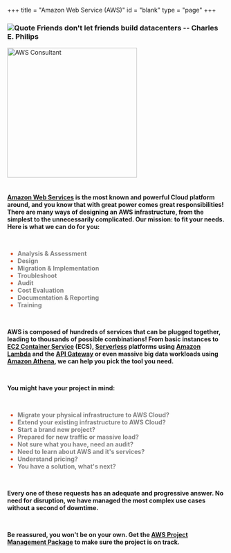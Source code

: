 +++
title = "Amazon Web Service (AWS)"
id = "blank"
type = "page"
+++

<div class="container" role="main">
	<div class="row">
		<div class="col-md-6">
			<h3 class="font01">
			<img style="float" src="/img/aws/quote.png" alt="Quote">  
			Friends don't let friends build datacenters -- Charles E. Philips
			</h3>
		</div>
		<div class="col-md-6">
			<img style="float: center; margin: 0px 0px 0px 0px;" src="/img/aws/aws-new.jpg" width="300" alt="AWS Consultant">
		</div>
	</div>
	<br />
	<div>
		<h4 class="font01">
		<p>
		<a href="https://aws.amazon.com">Amazon Web Services</a> is the most known and powerful Cloud platform around, and you know that with great power comes great responsibilities! There are many ways of designing an AWS infrastructure, from the simplest to the unnecessarily complicated. Our mission: to fit your needs.  Here is what we can do for you:
		</p>
		<br />
		<p>
		 	<ul style="color:#d84315">
				 <li><span style="color:grey">Analysis & Assessment</li>
				 <li><span style="color:grey">Design</li>
				 <li><span style="color:grey">Migration & Implementation</li>
				 <li><span style="color:grey">Troubleshoot</li>
				 <li><span style="color:grey">Audit</li>
				 <li><span style="color:grey">Cost Evaluation</li>
				 <li><span style="color:grey">Documentation & Reporting</li>
				 <li><span style="color:grey">Training</li>
			 </ul>
 		</p>
		<br />
		<p>
			AWS is composed of hundreds of services that can be plugged together, leading to thousands of possible combinations! From basic instances to <a href="https://aws.amazon.com/ecs/">EC2 Container Service</a> (ECS), <a href="https://serverless.com/">Serverless</a> platforms using <a href="https://aws.amazon.com/lambda/">Amazon Lambda</a> and the <a href="https://aws.amazon.com/api-gateway/">API Gateway</a> or even massive big data workloads using <a href="https://aws.amazon.com/athena/">Amazon Athena</a>, we can help you pick the tool you need.
		</p>
		<br />
		<p>
			You might have your project in mind:
		</p>
		<br />
		<ul style="color:#d84315">
			<li><span style="color:grey">Migrate your physical infrastructure to AWS Cloud?</li>
			<li><span style="color:grey">Extend your existing infrastructure to AWS Cloud?</li>
			<li><span style="color:grey">Start a brand new project?</li>
			<li><span style="color:grey">Prepared for new traffic or massive load?</li>
			<li><span style="color:grey">Not sure what you have, need an audit?</li>
			<li><span style="color:grey">Need to learn about AWS and it's services?</li>
    		<li><span style="color:grey">Understand pricing?</li>
    		<li><span style="color:grey">You have a solution, what's next?</li>
		</ul>
		<br />
		<p>
			Every one of these requests has an adequate and progressive answer. No need for disruption, we have managed the most complex use cases without a second of downtime.
		</p>
		<br />
		<p>
			Be reassured, you won't be on your own.  Get the <a href="/aws-consulting-services/amazon-web-services-project-management-pack/">AWS Project Management Package</a> to make sure the project is on track.
		</p>
		<br />
		</h4>
	</div>
</div>
